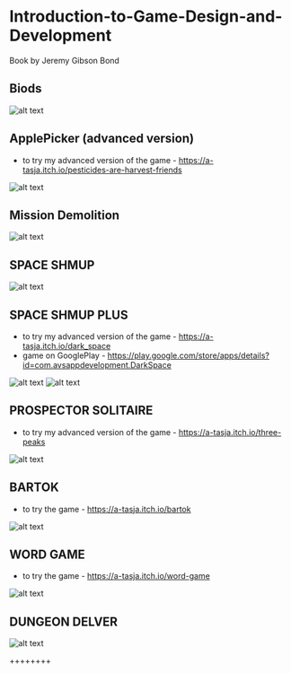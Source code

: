 # Introduction-to-Game-Design-and-Development
Book by Jeremy Gibson Bond

Biods
---------------
![alt text](https://github.com/aTasja/Introduction-to-Game-Design-and-development/blob/master/Boids/ScreenPic/screenPic.png)

ApplePicker (advanced version)
---------------
+ to try my advanced version of the game - https://a-tasja.itch.io/pesticides-are-harvest-friends


![alt text](https://github.com/aTasja/Introduction-to-Game-Design-and-Development/blob/master/Apple%20Picker%20Prototype/Screens/Screen.png)

Mission Demolition
-------------------

![alt text](https://github.com/aTasja/Introduction-to-Game-Design-and-Development/blob/master/Mission%20Demolition%20Prototype/ScreenShots/Screen1.png)

SPACE SHMUP 
-------------------

![alt text](https://github.com/aTasja/Introduction-to-Game-Design-and-Development/blob/master/SpaceSHMUPrototype/ScreenShots/screen.png)

SPACE SHMUP PLUS
-------------------
+ to try my advanced version of the game -  https://a-tasja.itch.io/dark_space
+ game on GooglePlay - https://play.google.com/store/apps/details?id=com.avsappdevelopment.DarkSpace

![alt text](https://github.com/aTasja/Introduction-to-Game-Design-and-Development/blob/master/SpaceSHMUPrototypePLUS%20-%20upper%20version/ScreenShots/main.png)
![alt text](https://github.com/aTasja/Introduction-to-Game-Design-and-Development/blob/master/SpaceSHMUPrototypePLUS%20-%20upper%20version/ScreenShots/game.jpg)

PROSPECTOR SOLITAIRE
-------------------
+ to try my advanced version of the game -  https://a-tasja.itch.io/three-peaks

![alt text](https://github.com/aTasja/Introduction-to-Game-Design-and-Development/blob/master/Prospector_Solitaire/Screens/main.png)

BARTOK
-------------------
+ to try the game -  https://a-tasja.itch.io/bartok

![alt text](https://github.com/aTasja/Introduction-to-Game-Design-and-Development/blob/master/Bartok/Screens/main.png)

WORD GAME
-------------------
+ to try the game -  https://a-tasja.itch.io/word-game


![alt text](https://github.com/aTasja/Introduction-to-Game-Design-and-Development/blob/master/WordGame/Screenshots/game.png)

DUNGEON DELVER
-------------------

![alt text](https://github.com/aTasja/Introduction-to-Game-Design-and-Development/blob/master/Dungeon%20Delver/Screenshots/screen.png)




++++++++
